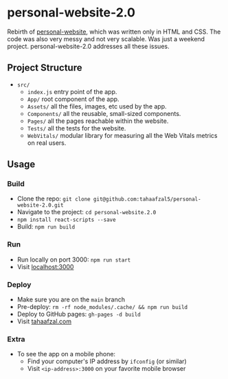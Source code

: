 # personal-website-2.0

Rebirth of [personal-website](https://github.com/tahaafzal5/personal-website), which was written only in HTML and CSS. The code was also very messy and not very scalable. Was just a weekend project. personal-website-2.0 addresses all these issues.

## Project Structure
- `src/`
    - `index.js` entry point of the app.
    - `App/` root component of the app.
    - `Assets/` all the files, images, etc used by the app.
    - `Components/` all the reusable, small-sized components.
    - `Pages/` all the pages reachable within the website.
    - `Tests/` all the tests for the website.
    - `WebVitals/` modular library for measuring all the Web Vitals metrics on real users.

## Usage

### Build
- Clone the repo: `git clone git@github.com:tahaafzal5/personal-website-2.0.git`
- Navigate to the project: `cd personal-website.2.0`
- `npm install react-scripts --save`
- Build: `npm run build`

### Run
- Run locally on port 3000: `npm run start`
- Visit [localhost:3000](localhost:3000)

### Deploy
- Make sure you are on the `main` branch
- Pre-deploy: `rm -rf node_modules/.cache/ && npm run build`
- Deploy to GitHub pages: `gh-pages -d build`
- Visit [tahaafzal.com](https://tahaafzal.com)

### Extra
* To see the app on a mobile phone:
  * Find your computer's IP address by `ifconfig` (or similar)
  * Visit `<ip-address>:3000` on your favorite mobile browser